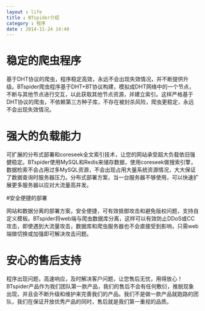```yaml
---
layout : life
title : BTspider介绍
category : 程序
date : 2014-11-24 14:40
---
```


# 稳定的爬虫程序

基于DHT协议的爬虫，程序稳定高效，永远不会出现失效情况，并不断提供升级。BTspider爬虫程序基于DHT+BT协议构建，模拟成DHT网络中的一个节点，不断与其他节点进行交互，以此获取其他节点资源，并建立索引。这样严格基于DHT协议的爬虫，不依赖第三方种子库，不存在被封杀风险，爬虫更稳定，永远不会出现失效情况。

# 强大的负载能力

可扩展的分布式部署和coreseek全文索引技术，让您的网站承受超大负载依旧强健稳定。BTspider使用MySQL和Redis来储存数据，使用coreseek做搜索引擎，数据检索不会占用过多MySQL资源，不会出现占用大量系统资源情况，大大保证了数据查询时服务器压力。分布式部署方案，当一台服务器不够使用，可以快速扩展更多服务器以应对大流量高并发。

#安全便捷的部署

网站和数据分离的部署方案，安全便捷，可有效抵御攻击和避免版权问题，支持自定义模板。BTspider将web端与爬虫数据库分离，这样可以有效防止DDoS或CC攻击，即使遇到大流量攻击，数据库和爬虫服务器也不会直接受到影响，只需web端做切换或加强即可解决攻击问题。

# 安心的售后支持

程序出现问题，高速响应，及时解决客户问题，让您售后无忧，用得放心！BTspider产品作为我们团队第一款产品，我们的售后不会有任何敷衍，推脱现象出现，并且会不断升级和维护来完善我们的产品。我们不是做一款产品就跑路的团队，我们在保证开放优秀产品的同时，售后就是我们第一重视的品质。